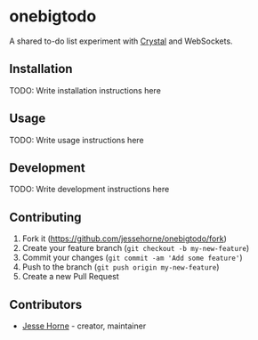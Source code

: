 # onebigtodo

A shared to-do list experiment with [Crystal](https://crystal-lang.org) and WebSockets.

## Installation

TODO: Write installation instructions here

## Usage

TODO: Write usage instructions here

## Development

TODO: Write development instructions here

## Contributing

1. Fork it (<https://github.com/jessehorne/onebigtodo/fork>)
2. Create your feature branch (`git checkout -b my-new-feature`)
3. Commit your changes (`git commit -am 'Add some feature'`)
4. Push to the branch (`git push origin my-new-feature`)
5. Create a new Pull Request

## Contributors

- [Jesse Horne](https://github.com/jessehorne) - creator, maintainer
